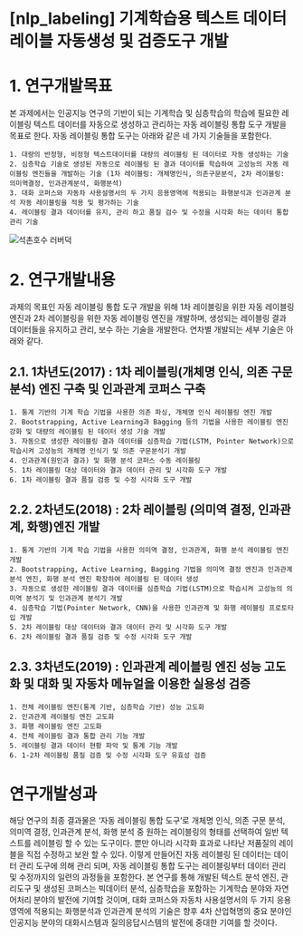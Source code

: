 [nlp_labeling] 기계학습용 텍스트 데이터  레이블 자동생성 및 검증도구 개발
======================
 # 1. 연구개발목표
 
 본 과제에서는 인공지능 연구의 기반이 되는 기계학습 및 심층학습의 학습에 필요한 레이블링 텍스트 데이터를 자동으로 생성하고 관리하는 자동 레이블링 통합 도구 개발을 목표로 한다. 자동 레이블링 통합 도구는 아래와 같은 네 가지 기술들을 포함한다.

	1. 대량의 반정형, 비정형 텍스트데이터를 대량의 레이블링 된 데이터로 자동 생성하는 기술
	2. 심층학습 기술로 생성된 자동으로 레이블링 된 결과 데이터를 학습하여 고성능의 자동 레이블링 엔진들을 개발하는 기술 (1차 레이블링: 개체명인식, 의존구문분석, 2차 레이블링: 의미역결정, 인과관계분석, 화행분석) 
	3. 대화 코퍼스와 자동차 사용설명서의 두 가지 응용영역에 적용되는 화행분석과 인과관계 분석 자동 레이블링을 적용 및 평가하는 기술
	4. 레이블링 결과 데이터를 유지, 관리 하고 품질 검수 및 수정을 시각화 하는 데이터 통합 관리 기술
![석촌호수 러버덕](nlp_labeling/images/labeling1.jpg)
# 2. 연구개발내용

 과제의 목표인 자동 레이블링 통합 도구 개발을 위해 1차 레이블링을 위한 자동 레이블링 엔진과 2차 레이블링을 위한 자동 레이블링 엔진을 개발하며, 생성되는 레이블링 결과 데이터들을 유지하고 관리, 보수 하는 기술을 개발한다. 연차별 개발되는 세부 기술은 아래와 같다.
 
## 2.1. 1차년도(2017) : 1차 레이블링(개체명 인식, 의존 구문분석) 엔진 구축 및 인과관계 코퍼스 구축

	1. 통계 기반의 기계 학습 기법을 사용한 의존 파싱, 개체명 인식 레이블링 엔진 개발
	2. Bootstrapping, Active Learning과 Bagging 등의 기법을 사용한 레이블링 엔진 강화 및 대량의 레이블링 된 데이터 생성 기술 개발
	3. 자동으로 생성한 레이블링 결과 데이터를 심층학습 기법(LSTM, Pointer Network)으로 학습시켜 고성능의 개체명 인식기 및 의존 구문분석기 개발
	4. 인과관계(원인과 결과) 및 화행 분석 코퍼스 수동 레이블링
	5. 1차 레이블링 대상 데이터와 결과 데이터 관리 및 시각화 도구 개발
	6. 1차 레이블링 결과 품질 검증 및 수정 시각화 도구 개발

## 2.2. 2차년도(2018) : 2차 레이블링 (의미역 결정, 인과관계, 화행)엔진 개발

	1. 통계 기반의 기계 학습 기법을 사용한 의미역 결정, 인과관계, 화행 분석 레이블링 엔진 개발
	2. Bootstrapping, Active Learning, Bagging 기법을 의미역 결정 엔진과 인과관계 분석 엔진, 화행 분석 엔진 확장하여 레이블링 된 데이터 생성
	3. 자동으로 생성한 레이블링 결과 데이터를 심층학습 기법(LSTM)으로 학습시켜 고성능의 의미역 분석기 및 인과관계 분석기 개발
	4. 심층학습 기법(Pointer Network, CNN)을 사용한 인과관계 및 화행 레이블링 프로토타입 개발
	5. 2차 레이블링 대상 데이터와 결과 데이터 관리 및 시각화 도구 개발
	6. 2차 레이블링 결과 품질 검증 및 수정 시각화 도구 개발

## 2.3. 3차년도(2019) : 인과관계 레이블링 엔진 성능 고도화 및 대화 및 자동차 메뉴얼을 이용한 실용성 검증

	1. 전체 레이블링 엔진(통계 기반, 심층학습 기반) 성능 고도화
	2. 인과관계 레이블링 엔진 고도화
	3. 화행 레이블링 엔진 고도화
	4. 전체 레이블링 결과 통합 관리 기능 개발
	5. 레이블링 결과 데이터 현황 파악 및 통계 기능 개발
	6. 1-2차 레이블링 품질 검증 및 수정 시각화 도구 유효성 검증

#  연구개발성과

해당 연구의 최종 결과물은 ‘자동 레이블링 통합 도구’로 개체명 인식, 의존 구문 분석, 의미역 결정, 인과관계 분석, 화행 분석 중 원하는 레이블링의 형태를 선택하여 일반 텍스트를 레이블링 할 수 있는 도구이다. 뿐만 아니라 시각화 효과로 나타난 저품질의 레이블을 직접 수정하고 보완 할 수 있다. 이렇게 만들어진 자동 레이블링 된 데이터는 데이터 관리 도구에 의해 관리 되며, 자동 레이블링 통합 도구는 레이블링부터 데이터 관리 및 수정까지의 일련의 과정들을 포함한다. 
 본 연구를 통해 개발된 텍스트 분석 엔진, 관리도구 및 생성된 코퍼스는 빅데이터 분석, 심층학습을 포함하는 기계학습 분야와 자연어처리 분야의 발전에 기여할 것이며, 대화 코퍼스와 자동차 사용설명서의 두 가지 응용영역에 적용되는 화행분석과 인과관계 분석의 기술은 향후 4차 산업혁명의 중요 분야인 인공지능 분야의 대화시스템과 질의응답시스템의 발전에 중대한 기여를 할 것이다.    

